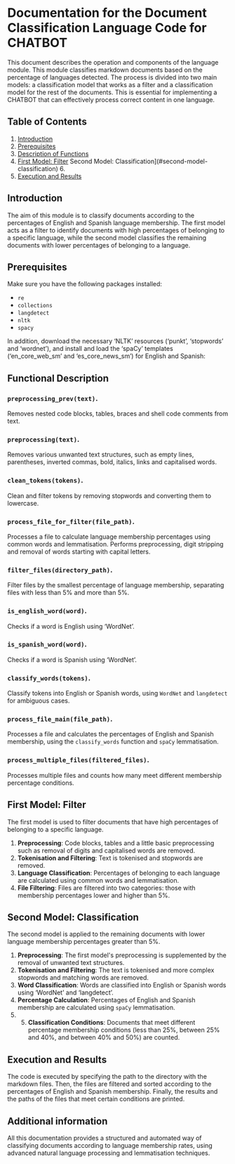 # Documentation for the Document Classification Language Code for CHATBOT

This document describes the operation and components of the language module. This module classifies markdown documents based on the percentage of languages detected. The process is divided into two main models: a classification model that works as a filter and a classification model for the rest of the documents. This is essential for implementing a CHATBOT that can effectively process correct content in one language.


## Table of Contents

1. [Introduction](#introduction)
2. [Prerequisites](#pre-requirements-prerequisites)
3. [Description of Functions](#description-of-functions)
4. [First Model: Filter](#first-filter-model)
Second Model: Classification](#second-model-classification) 6.
6. [Execution and Results](#execution-and-results)

## Introduction

The aim of this module is to classify documents according to the percentages of English and Spanish language membership. The first model acts as a filter to identify documents with high percentages of belonging to a specific language, while the second model classifies the remaining documents with lower percentages of belonging to a language.

## Prerequisites

Make sure you have the following packages installed:

- `re`
- `collections`
- `langdetect`
- `nltk`
- `spacy`

In addition, download the necessary ‘NLTK’ resources (‘punkt’, ‘stopwords’ and ‘wordnet’), and install and load the ‘spaCy’ templates (‘en_core_web_sm’ and ‘es_core_news_sm’) for English and Spanish:

## Functional Description

### `preprocessing_prev(text)`.

Removes nested code blocks, tables, braces and shell code comments from text.

### `preprocessing(text)`.

Removes various unwanted text structures, such as empty lines, parentheses, inverted commas, bold, italics, links and capitalised words.

### `clean_tokens(tokens)`.

Clean and filter tokens by removing stopwords and converting them to lowercase.

### `process_file_for_filter(file_path)`.

Processes a file to calculate language membership percentages using common words and lemmatisation. Performs preprocessing, digit stripping and removal of words starting with capital letters.

### `filter_files(directory_path)`.

Filter files by the smallest percentage of language membership, separating files with less than 5% and more than 5%.

### `is_english_word(word)`.

Checks if a word is English using ‘WordNet’.

### `is_spanish_word(word)`.

Checks if a word is Spanish using ‘WordNet’.

### `classify_words(tokens)`.

Classify tokens into English or Spanish words, using `WordNet` and `langdetect` for ambiguous cases.

### `process_file_main(file_path)`.

Processes a file and calculates the percentages of English and Spanish membership, using the `classify_words` function and `spaCy` lemmatisation.

### `process_multiple_files(filtered_files)`.

Processes multiple files and counts how many meet different membership percentage conditions.

## First Model: Filter

The first model is used to filter documents that have high percentages of belonging to a specific language.

1. **Preprocessing**: Code blocks, tables and a little basic preprocessing such as removal of digits and capitalised words are removed.
2. **Tokenisation and Filtering**: Text is tokenised and stopwords are removed.
3. **Language Classification**: Percentages of belonging to each language are calculated using common words and lemmatisation.
4. **File Filtering**: Files are filtered into two categories: those with membership percentages lower and higher than 5%.

## Second Model: Classification

The second model is applied to the remaining documents with lower language membership percentages greater than 5%.

1. **Preprocessing**: The first model's preprocessing is supplemented by the removal of unwanted text structures.
2. **Tokenisation and Filtering**: The text is tokenised and more complex stopwords and matching words are removed.
3. **Word Classification**: Words are classified into English or Spanish words using ‘WordNet’ and ‘langdetect’.
4. **Percentage Calculation**: Percentages of English and Spanish membership are calculated using `spaCy` lemmatisation.
5. 5. **Classification Conditions**: Documents that meet different percentage membership conditions (less than 25%, between 25% and 40%, and between 40% and 50%) are counted.

## Execution and Results

The code is executed by specifying the path to the directory with the markdown files. Then, the files are filtered and sorted according to the percentages of English and Spanish membership. Finally, the results and the paths of the files that meet certain conditions are printed.

## Additional information

All this documentation provides a structured and automated way of classifying documents according to language membership rates, using advanced natural language processing and lemmatisation techniques.
